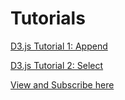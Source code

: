 # Tutorials

<a href="https://www.youtube.com/watch?v=xMSykYiq3SY" target="_blank"> D3.js Tutorial 1: Append </a>

<a href="https://www.youtube.com/watch?v=S37FZDH7VMo" target="_blank"> D3.js Tutorial 2: Select </a>

<a href="https://www.youtube.com/channel/UCtswXB4Tz_S4vb57fBAQhmg" target="_blank"> View and Subscribe here </a>
